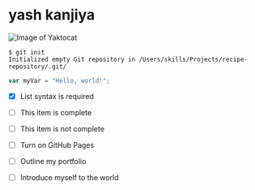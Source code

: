  # yash kanjiya

![Image of Yaktocat](https://octodex.github.com/images/yaktocat.png)

```
$ git init
Initialized empty Git repository in /Users/skills/Projects/recipe-repository/.git/
```

``` javascript
var myVar = "Hello, world!";
```

- [x] List syntax is required
- [ ] This item is complete
- [ ] This item is not complete

- [ ] Turn on GitHub Pages
- [ ] Outline my portfolio
- [ ] Introduce myself to the world
